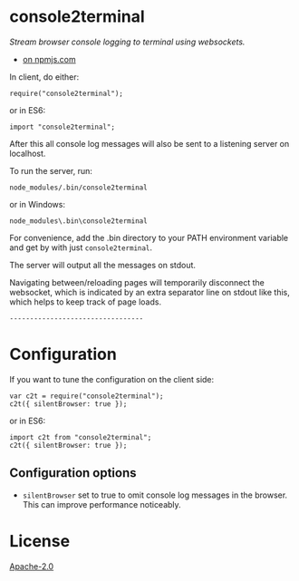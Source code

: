 # console2terminal

*Stream browser console logging to terminal using websockets.*

* [on npmjs.com](https://www.npmjs.com/package/console2terminal)

In client, do either:

    require("console2terminal");

or in ES6:

    import "console2terminal";

After this all console log messages will also be sent to a listening server on localhost.

To run the server, run:

    node_modules/.bin/console2terminal

or in Windows:

    node_modules\.bin\console2terminal

For convenience, add the .bin directory to your PATH environment variable and get by with just `console2terminal`.

The server will output all the messages on stdout.

Navigating between/reloading pages will temporarily disconnect the websocket, which is indicated by an extra separator line on stdout like this, which helps to keep track of page loads.

    ---------------------------------

# Configuration

If you want to tune the configuration on the client side:

    var c2t = require("console2terminal");
    c2t({ silentBrowser: true });

or in ES6:

    import c2t from "console2terminal";
    c2t({ silentBrowser: true });

## Configuration options

* `silentBrowser` set to true to omit console log messages in the browser. This can improve performance noticeably.

# License

[Apache-2.0](LICENSE)
